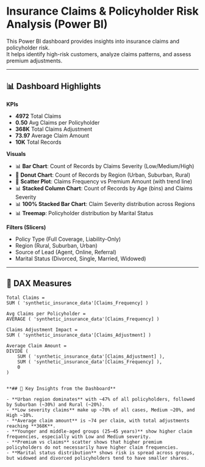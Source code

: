 # Insurance Claims & Policyholder Risk Analysis (Power BI)

This Power BI dashboard provides insights into insurance claims and policyholder risk.  
It helps identify high-risk customers, analyze claims patterns, and assess premium adjustments.

---

## 📊 Dashboard Highlights

**KPIs**
- **4972** Total Claims  
- **0.50** Avg Claims per Policyholder  
- **368K** Total Claims Adjustment  
- **73.97** Average Claim Amount  
- **10K** Total Records  

**Visuals**
- 📊 **Bar Chart**: Count of Records by Claims Severity (Low/Medium/High)  
- 🍩 **Donut Chart**: Count of Records by Region (Urban, Suburban, Rural)  
- 🔹 **Scatter Plot**: Claims Frequency vs Premium Amount (with trend line)  
- 📊 **Stacked Column Chart**: Count of Records by Age (bins) and Claims Severity  
- 📊 **100% Stacked Bar Chart**: Claim Severity distribution across Regions  
- 📊 **Treemap**: Policyholder distribution by Marital Status  

**Filters (Slicers)**
- Policy Type (Full Coverage, Liability-Only)  
- Region (Rural, Suburban, Urban)  
- Source of Lead (Agent, Online, Referral)  
- Marital Status (Divorced, Single, Married, Widowed)  

---

## 🧮 DAX Measures

```DAX
Total Claims =
SUM ( 'synthetic_insurance_data'[Claims_Frequency] )

Avg Claims per Policyholder =
AVERAGE ( 'synthetic_insurance_data'[Claims_Frequency] )

Claims Adjustment Impact =
SUM ( 'synthetic_insurance_data'[Claims_Adjustment] )

Average Claim Amount =
DIVIDE (
    SUM ( 'synthetic_insurance_data'[Claims_Adjustment] ),
    SUM ( 'synthetic_insurance_data'[Claims_Frequency] ),
    0
)


**## 🔎 Key Insights from the Dashboard**

- **Urban region dominates** with ~47% of all policyholders, followed by Suburban (~30%) and Rural (~20%).  
- **Low severity claims** make up ~70% of all cases, Medium ~20%, and High ~10%.  
- **Average claim amount** is ~74 per claim, with total adjustments reaching **368K**.  
- **Younger and middle-aged groups (25–45 years)** show higher claim frequencies, especially with Low and Medium severity.  
- **Premium vs claims** scatter shows that higher premium policyholders do not necessarily have higher claim frequencies.  
- **Marital status distribution** shows risk is spread across groups, but widowed and divorced policyholders tend to have smaller shares.  
